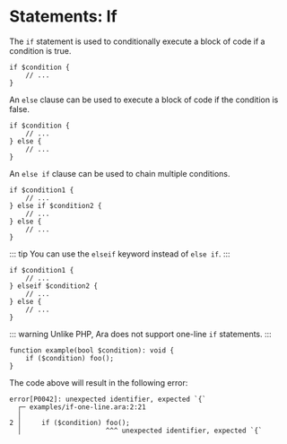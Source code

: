 # Statements: If

The `if` statement is used to conditionally execute a block of code if a condition is true.

```
if $condition {
    // ...
}
```

An `else` clause can be used to execute a block of code if the condition is false.

```
if $condition {
    // ...
} else {
    // ...
}
```

An `else if` clause can be used to chain multiple conditions.

```
if $condition1 {
    // ...
} else if $condition2 {
    // ...
} else {
    // ...
}
```

::: tip
You can use the `elseif` keyword instead of `else if`.
:::


```
if $condition1 {
    // ...
} elseif $condition2 {
    // ...
} else {
    // ...
}
```

::: warning
Unlike PHP, Ara does not support one-line `if` statements.
:::

```
function example(bool $condition): void {
    if ($condition) foo();
}
```

The code above will result in the following error:

```
error[P0042]: unexpected identifier, expected `{`
  ┌─ examples/if-one-line.ara:2:21
  │
2 │     if ($condition) foo();
  │                     ^^^ unexpected identifier, expected `{`
```
